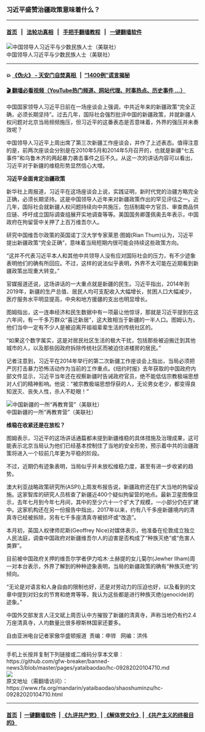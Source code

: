 ### 习近平盛赞治疆政策意味着什么？
------------------------

#### [首页](https://github.com/gfw-breaker/banned-news3/blob/master/README.md) &nbsp;&nbsp;|&nbsp;&nbsp; [法轮功真相](https://github.com/begood0513/basic/blob/master/README.md)  &nbsp;&nbsp;|&nbsp;&nbsp; [手把手翻墙教程](https://github.com/gfw-breaker/guides/wiki)  &nbsp;&nbsp;|&nbsp;&nbsp; [一键翻墙软件](https://github.com/gfw-breaker/nogfw/blob/master/README.md)  



<div id="headerimg">
 <img alt="中国领导人习近平与少数民族人士（美联社）" src="https://www.rfa.org/mandarin/yataibaodao/shaoshuminzu/hc-09282020104710.html/hc0928z.jpg/@@images/bb6516de-1685-4f26-ab73-bff3d1e5f554.jpeg" title="中国领导人习近平与少数民族人士（美联社）"/>
 <div id="headerimgcontents">
  <div id="headerimgcaption">
   <span>
    中国领导人习近平与少数民族人士（美联社）
   </span>
   <!-- zoomattribute -->
  </div>
  <!-- headerimgcaption -->
 </div>
 <!-- headerimagecontents -->
</div>

<hr/>


#### 💥 [《伪火》 - 天安门自焚真相 ](http://158.247.195.190:10000/videos/blog/weihuo.html)&nbsp; |&nbsp; [“1400例”谎言揭秘  ](http://158.247.195.190:10000/videos/blog/jiexi1400.html)

#### [ 🎬  翻墙必看视频（YouTube热门频道、网站代理、时事热点、历史事件 ...）](https://github.com/gfw-breaker/links/blob/master/banned.md)

<div id="storytext">
 <div>
  <div class="slot_header">
  </div>
 </div>
 <p>
  中国国家领导人习近平日前在一场座谈会上强调，中共近年来的新疆政策“完全正确，必须长期坚持”。过去几年，国际社会强烈批评中国的新疆政策，并就新疆人权问题对北京当局频频施压，但习近平的这番表态是否意味着，外界的强压并未奏效呢？
 </p>
 <p>
  中国领导人习近平上周出席了第三次新疆工作座谈会，并作了上述表态。值得注意的是，前两次座谈会分别是在2010年5月和2014年5月召开的，也就是新疆“七五事件”和乌鲁木齐的两起暴力袭击事件之后不久。从这一次的讲话内容可以看出，习近平对于新疆的维稳形势显然信心大增。
 </p>
 <p>
 </p>
 <p>
 </p>
 <p>
  <b>
   习近平全面肯定治疆政策
  </b>
 </p>
 <p>
  新华社上周报道，习近平在这场座谈会上说，实践证明，新时代党的治疆方略完全正确，必须长期坚持。这是中国领导人近年来对新疆政策作出的罕见评估之一。近几年，国际社会就新疆人权问题持续向中共施压，包括制裁中方官员、审查商品供应链、呼吁成立国际调查组展开实地调查等等。美国国务卿蓬佩奥去年表示，中国政府在拘留营中关押了上百万维吾尔人。
 </p>
 <p>
  研究中国维吾尔政策的英国诺丁汉大学专家莱恩·图姆(Rian Thum)认为，习近平提出新疆政策“完全正确”，意味着当局短期内很可能会持续这些政策方向。
 </p>
 <p>
  “这并不代表习近平本人和其他中共领导人没有应对国际社会的压力，有不少迹象表明他们的确有所回应。不过，这样的说法似乎表明，外界不太可能在近期看到新疆政策出现重大转变。”
 </p>
 <p>
  官媒报道还说，这场讲话的一大重点就是新疆的民生。习近平指出，2014年到2019年，新疆的生产总值、居民人均可支配收入大幅增长，贫困人口大幅减少，医疗服务水平明显提高，中央和地方援疆的支出也明显增长。
 </p>
 <p>
  图姆指出，这一连串经济和民生数据中有一项最让他惊讶，那就是习近平提到在这六年间，有一千多万群众“喜迁新居”，这大致相当于新疆的一半人口。图姆认为，他们当中一定有不少人是被迫离开祖祖辈辈生活的传统社区的。
 </p>
 <p>
  “如果这个数字属实，这是对居民社区生活的极大干扰，包括那些被迫搬迁到其他城市的人，以及那些因政府拆除传统社区而被迫住进楼房的居民。”
 </p>
 <p>
  记者注意到，习近平在2014年举行的第二次新疆工作座谈会上指出，当局必须把严厉打击暴力恐怖活动作为当前的工作重点。《纽约时报》去年获取的中国政府内部文件显示，习近平当年还在视察新疆时告诫政府官员，绝不能低估宗教极端思想对人们的精神影响。他说：“被宗教极端思想俘获的人，无论男女老少，都变得良知泯灭、丧失人性，杀人不眨眼！”
 </p>
 <p>
  <div class="image-inline captioned" style="width:622px;">
   <div style="width:622px;">
    <img alt="中国新疆的一所“再教育营”（美联社）" src="https://www.rfa.org/mandarin/yataibaodao/shaoshuminzu/hc-09282020104710.html/cm0903a.jpg" title="中国新疆的一所“再教育营”（美联社）"/>
   </div>
   <div class="image-caption">
    <span style="width:622px;">
     中国新疆的一所“再教育营”（美联社）
    </span>
    <span class="copyright">
    </span>
   </div>
  </div>
 </p>
 <p>
  <b>
   维稳在收紧还是在放松？
  </b>
 </p>
 <p>
  图姆表示，习近平的这场讲话通篇都未提到新疆维稳的具体措施及治理成果，这可能表示北京当局认为他们已经基本控制住了当地的安全形势，预示着中共的治疆政策将进入一个较前几年更为平稳的阶段。
 </p>
 <p>
  不过，近期仍有迹象表明，当局似乎并未放松维稳力度，甚至有进一步收紧的趋势。
 </p>
 <p>
  澳大利亚战略政策研究所(ASPI)上周发布报告说，新疆政府还在扩大当地的拘留设施。这家智库的研究人员核查了新疆近400个疑似拘留营的地点。最新卫星图像显示，去年七月到今年七月间，其中的至少六十一个扩大了规模，一小部分仍在扩建中。这家机构还在另一份报告中指出，2017年以来，约有八千多座新疆境内的清真寺已经被拆除，另有七千多座清真寺被损坏或“改造”。
 </p>
 <p>
  本月初，英国人权律师尼斯(Geoffrey Nice)对媒体表示，他准备在伦敦成立独立人民法庭，调查中国政府对新疆维吾尔人的迫害是否构成了“种族灭绝”或“危害人类罪”。
 </p>
 <p>
  目前被中国政府关押的维吾尔学者伊力哈木·土赫提的女儿菊尔(Jewher Ilham)周一对本台表示，外界了解到的种种迹象表明，当局的新疆政策的确有“种族灭绝”的倾向。
 </p>
 <p>
  “无论是对语言和人身自由的限制也好，还是对劳动力的压迫也好，以及看到的文章中提到对妇女的节育和绝育等等，我认为这些都是进行种族灭绝(genocide)的迹象。”
 </p>
 <p>
  中国外交部发言人汪文斌上周否认中方摧毁了新疆的清真寺，声称当地仍有约2.4万座清真寺，人均数量比很多穆斯林国家还要多。
 </p>
 <p>
 </p>
 <p>
  自由亚洲电台记者家傲华盛顿报道  责编：申铧   网编：洪伟
 </p>
</div>

<hr/>
手机上长按并复制下列链接或二维码分享本文章：<br/>
https://github.com/gfw-breaker/banned-news3/blob/master/pages/yataibaodao/hc-09282020104710.md <br/>
<a href='https://github.com/gfw-breaker/banned-news3/blob/master/pages/yataibaodao/hc-09282020104710.md'><img src='https://github.com/gfw-breaker/banned-news3/blob/master/pages/yataibaodao/hc-09282020104710.md.png'/></a> <br/>
原文地址（需翻墙访问）：https://www.rfa.org/mandarin/yataibaodao/shaoshuminzu/hc-09282020104710.html


------------------------
#### [首页](https://github.com/gfw-breaker/banned-news3/blob/master/README.md) &nbsp;|&nbsp; [一键翻墙软件](https://github.com/gfw-breaker/nogfw/blob/master/README.md) &nbsp;| [《九评共产党》](https://github.com/gfw-breaker/9ping.md/blob/master/README.md#九评之一评共产党是什么) | [《解体党文化》](https://github.com/gfw-breaker/jtdwh.md/blob/master/README.md) | [《共产主义的终极目的》](https://github.com/gfw-breaker/gczydzjmd.md/blob/master/README.md)


<img src='http://gfw-breaker.win/banned-news3/pages/yataibaodao/hc-09282020104710.md' width='0px' height='0px'/>